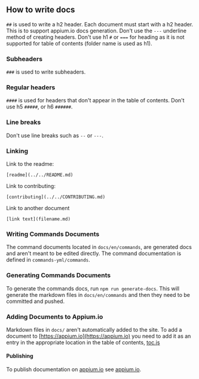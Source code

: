 ## How to write docs

`##` is used to write a h2 header. Each document must start with a h2 header.
This is to support appium.io docs generation. Don't use the `---` underline method of creating headers.
Don't use h1 `#` or `===` for heading as it is not supported for table of contents (folder name is used as h1).

### Subheaders

`###` is used to write subheaders.

### Regular headers

`####` is used for headers that don't appear in the table of contents.
Don't use h5 `#####`, or h6 `######`.

### Line breaks

Don't use line breaks such as `--` or `---`.

### Linking

Link to the readme:

`[readme](../../README.md)`

Link to contributing:

`[contributing](../../CONTRIBUTING.md)`

Link to another document

`[link text](filename.md)`

### Writing Commands Documents

The command documents located in `docs/en/commands`, are generated
docs and aren't meant to be edited directly. The command documentation is defined in
`commands-yml/commands`.

### Generating Commands Documents

To generate the commands docs, run `npm run generate-docs`. This will generate the markdown
files in `docs/en/commands` and then they need to be committed and pushed.

### Adding Documents to Appium.io

Markdown files in `docs/` aren't automatically added to the site. To add a document to [https://appium.io](https://appium.io)
you need to add it as an entry in the appropriate location in the table of
contents, [toc.js](https://github.com/appium/appium/blob/master/docs/toc.js)

#### Publishing

To publish documentation on [appium.io](https://appium.io) see [appium.io](https://github.com/appium/appium.io).
